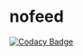 # nofeed
[![Codacy Badge](https://api.codacy.com/project/badge/Grade/a7c110e354264183a1fba02002cc395d)](https://app.codacy.com/app/vovaseuruk/nofeed?utm_source=github.com&utm_medium=referral&utm_content=insiderdev/nofeed&utm_campaign=Badge_Grade_Dashboard)